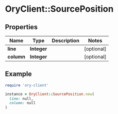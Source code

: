 # OryClient::SourcePosition

## Properties

| Name | Type | Description | Notes |
| ---- | ---- | ----------- | ----- |
| **line** | **Integer** |  | [optional] |
| **column** | **Integer** |  | [optional] |

## Example

```ruby
require 'ory-client'

instance = OryClient::SourcePosition.new(
  line: null,
  column: null
)
```

